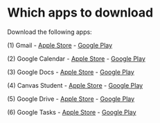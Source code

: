 # Which apps to download

Download the following apps:



(1) Gmail - [Apple Store](https://apps.apple.com/us/app/gmail-email-by-google/id422689480) - [Google Play](https://play.google.com/store/apps/details?id=com.google.android.gm\&hl=en_US\&gl=US)

(2) Google Calendar - [Apple Store](https://apps.apple.com/ky/app/google-calendar-get-organised/id909319292) - [Google Play](https://play.google.com/store/apps/details?id=com.google.android.calendar\&hl=en_US\&gl=US)

(3) Google Docs - [Apple Store](https://apps.apple.com/us/app/google-docs-sync-edit-share/id842842640) - [Google Play](https://play.google.com/store/apps/details?id=com.google.android.apps.docs.editors.docs\&hl=en_US\&gl=US)

(4) Canvas Student - [Apple Store](https://apps.apple.com/us/app/canvas-student/id480883488) - [Google Play](https://play.google.com/store/apps/details?id=com.instructure.candroid\&hl=en_US\&gl=US)

(5) Google Drive - [Apple Store](https://apps.apple.com/us/app/google-drive/id507874739) - [Google Play](https://play.google.com/store/apps/details?id=com.google.android.apps.docs\&hl=en_US\&gl=US)

(6) Google Tasks - [Apple Store](https://apps.apple.com/us/app/google-tasks-get-things-done/id1353634006) - [Google Play](https://play.google.com/store/apps/details?id=com.google.android.apps.tasks\&hl=en_US\&gl=US)

